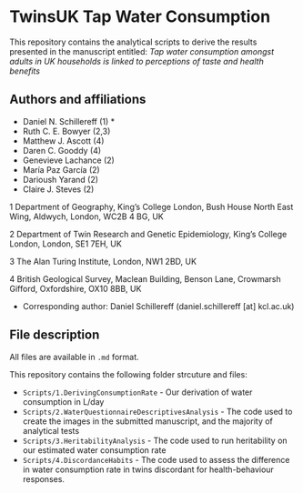 # TwinsUK Tap Water Consumption

This repository contains the analytical scripts to derive the results presented in the manuscript entitled: *Tap water consumption amongst adults in UK households is linked to perceptions of taste and health benefits*

## Authors and affiliations

- Daniel N. Schillereff (1) *
- Ruth C. E. Bowyer (2,3)
- Matthew J. Ascott (4)
- Daren C. Gooddy (4)
- Genevieve Lachance (2)
- María Paz García (2)
- Darioush Yarand (2)
- Claire J. Steves (2)
   
1 Department of Geography, King’s College London, Bush House North East Wing, Aldwych, London, WC2B 4 BG, UK

2 Department of Twin Research and Genetic Epidemiology, King’s College London, London, SE1 7EH, UK

3 The Alan Turing Institute, London, NW1 2BD, UK

4 British Geological Survey, Maclean Building, Benson Lane, Crowmarsh Gifford, Oxfordshire, OX10 8BB, UK

* Corresponding author: Daniel Schillereff (daniel.schillereff [at] kcl.ac.uk) 

## File description

All files are available in `.md` format.

This repository contains the following folder strcuture and files:
 - `Scripts/1.DerivingConsumptionRate` - Our derivation of water consumption in L/day
 - `Scripts/2.WaterQuestionnaireDescriptivesAnalysis` - The code used to create the images in the submitted manuscript, and the majority of analytical tests
 - `Scripts/3.HeritabilityAnalysis` - The code used to run heritability on our estimated water consumption rate
 - `Scripts/4.DiscordanceHabits` - The code used to assess the difference in water consumption rate in twins discordant for health-behaviour responses.


